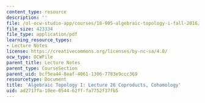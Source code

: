 ```yaml
---
content_type: resource
description: ''
file: /ol-ocw-studio-app/courses/18-905-algebraic-topology-i-fall-2016/ad2717fa10ee054462fffa7752f37fb5_MIT18_905F16_lec26.pdf
file_size: 423334
file_type: application/pdf
learning_resource_types:
- Lecture Notes
license: https://creativecommons.org/licenses/by-nc-sa/4.0/
ocw_type: OCWFile
parent_title: Lecture Notes
parent_type: CourseSection
parent_uid: bcf5ea44-8eaf-4061-1306-7783e9ccc369
resourcetype: Document
title: 'Algebraic Topology I: Lecture 26 Coproducts, Cohomology'
uid: ad2717fa-10ee-0544-62ff-fa7752f37fb5
---
```

